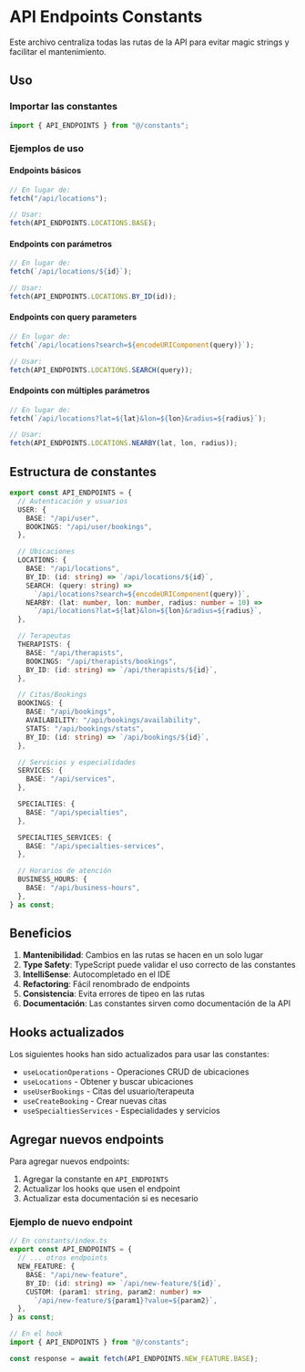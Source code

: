# API Endpoints Constants

Este archivo centraliza todas las rutas de la API para evitar magic strings y facilitar el mantenimiento.

## Uso

### Importar las constantes

```typescript
import { API_ENDPOINTS } from "@/constants";
```

### Ejemplos de uso

#### Endpoints básicos

```typescript
// En lugar de:
fetch("/api/locations");

// Usar:
fetch(API_ENDPOINTS.LOCATIONS.BASE);
```

#### Endpoints con parámetros

```typescript
// En lugar de:
fetch(`/api/locations/${id}`);

// Usar:
fetch(API_ENDPOINTS.LOCATIONS.BY_ID(id));
```

#### Endpoints con query parameters

```typescript
// En lugar de:
fetch(`/api/locations?search=${encodeURIComponent(query)}`);

// Usar:
fetch(API_ENDPOINTS.LOCATIONS.SEARCH(query));
```

#### Endpoints con múltiples parámetros

```typescript
// En lugar de:
fetch(`/api/locations?lat=${lat}&lon=${lon}&radius=${radius}`);

// Usar:
fetch(API_ENDPOINTS.LOCATIONS.NEARBY(lat, lon, radius));
```

## Estructura de constantes

```typescript
export const API_ENDPOINTS = {
  // Autenticación y usuarios
  USER: {
    BASE: "/api/user",
    BOOKINGS: "/api/user/bookings",
  },

  // Ubicaciones
  LOCATIONS: {
    BASE: "/api/locations",
    BY_ID: (id: string) => `/api/locations/${id}`,
    SEARCH: (query: string) =>
      `/api/locations?search=${encodeURIComponent(query)}`,
    NEARBY: (lat: number, lon: number, radius: number = 10) =>
      `/api/locations?lat=${lat}&lon=${lon}&radius=${radius}`,
  },

  // Terapeutas
  THERAPISTS: {
    BASE: "/api/therapists",
    BOOKINGS: "/api/therapists/bookings",
    BY_ID: (id: string) => `/api/therapists/${id}`,
  },

  // Citas/Bookings
  BOOKINGS: {
    BASE: "/api/bookings",
    AVAILABILITY: "/api/bookings/availability",
    STATS: "/api/bookings/stats",
    BY_ID: (id: string) => `/api/bookings/${id}`,
  },

  // Servicios y especialidades
  SERVICES: {
    BASE: "/api/services",
  },

  SPECIALTIES: {
    BASE: "/api/specialties",
  },

  SPECIALTIES_SERVICES: {
    BASE: "/api/specialties-services",
  },

  // Horarios de atención
  BUSINESS_HOURS: {
    BASE: "/api/business-hours",
  },
} as const;
```

## Beneficios

1. **Mantenibilidad**: Cambios en las rutas se hacen en un solo lugar
2. **Type Safety**: TypeScript puede validar el uso correcto de las constantes
3. **IntelliSense**: Autocompletado en el IDE
4. **Refactoring**: Fácil renombrado de endpoints
5. **Consistencia**: Evita errores de tipeo en las rutas
6. **Documentación**: Las constantes sirven como documentación de la API

## Hooks actualizados

Los siguientes hooks han sido actualizados para usar las constantes:

- `useLocationOperations` - Operaciones CRUD de ubicaciones
- `useLocations` - Obtener y buscar ubicaciones
- `useUserBookings` - Citas del usuario/terapeuta
- `useCreateBooking` - Crear nuevas citas
- `useSpecialtiesServices` - Especialidades y servicios

## Agregar nuevos endpoints

Para agregar nuevos endpoints:

1. Agregar la constante en `API_ENDPOINTS`
2. Actualizar los hooks que usen el endpoint
3. Actualizar esta documentación si es necesario

### Ejemplo de nuevo endpoint

```typescript
// En constants/index.ts
export const API_ENDPOINTS = {
  // ... otros endpoints
  NEW_FEATURE: {
    BASE: "/api/new-feature",
    BY_ID: (id: string) => `/api/new-feature/${id}`,
    CUSTOM: (param1: string, param2: number) =>
      `/api/new-feature/${param1}?value=${param2}`,
  },
} as const;
```

```typescript
// En el hook
import { API_ENDPOINTS } from "@/constants";

const response = await fetch(API_ENDPOINTS.NEW_FEATURE.BASE);
```
